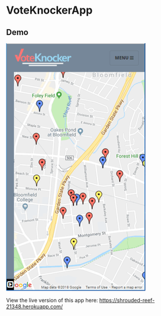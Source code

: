 # VoteKnockerApp

## Demo

![play Gif](https://github.com/lzapson/VoteKnockerApp/blob/master/readme-images/voteknocker.gif)

View the live version of this app here: https://shrouded-reef-21348.herokuapp.com/